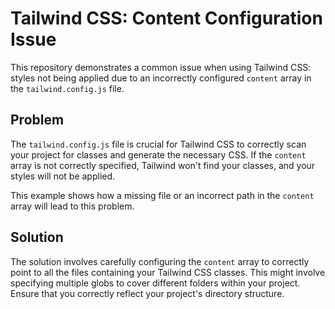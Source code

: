 # Tailwind CSS: Content Configuration Issue

This repository demonstrates a common issue when using Tailwind CSS: styles not being applied due to an incorrectly configured `content` array in the `tailwind.config.js` file. 

## Problem

The `tailwind.config.js` file is crucial for Tailwind CSS to correctly scan your project for classes and generate the necessary CSS.  If the `content` array is not correctly specified, Tailwind won't find your classes, and your styles will not be applied. 

This example shows how a missing file or an incorrect path in the `content` array will lead to this problem. 

## Solution

The solution involves carefully configuring the `content` array to correctly point to all the files containing your Tailwind CSS classes.   This might involve specifying multiple globs to cover different folders within your project.  Ensure that you correctly reflect your project's directory structure.